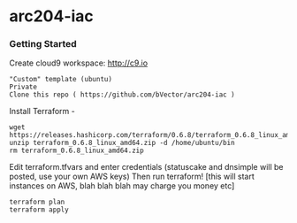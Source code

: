 # arc204-iac

### Getting Started

Create cloud9 workspace: http://c9.io 

    "Custom" template (ubuntu)
    Private
    Clone this repo ( https://github.com/bVector/arc204-iac )
  
Install Terraform - 

```
wget https://releases.hashicorp.com/terraform/0.6.8/terraform_0.6.8_linux_amd64.zip
unzip terraform_0.6.8_linux_amd64.zip -d /home/ubuntu/bin
rm terraform_0.6.8_linux_amd64.zip
```
  
Edit terraform.tfvars and enter credentials (statuscake and dnsimple will be posted, use your own AWS keys)
Then run terraform! [this will start instances on AWS, blah blah blah may charge you money etc]
```
terraform plan
terraform apply
```
